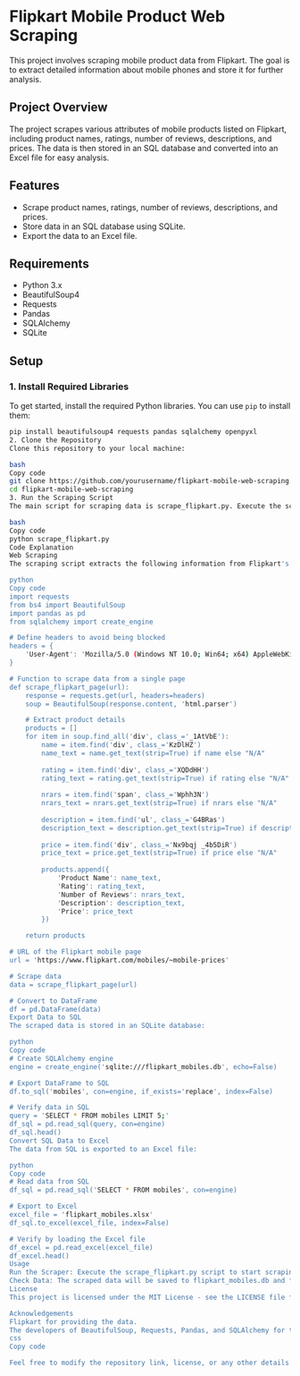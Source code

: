 # Flipkart Mobile Product Web Scraping

This project involves scraping mobile product data from Flipkart. The goal is to extract detailed information about mobile phones and store it for further analysis.

## Project Overview

The project scrapes various attributes of mobile products listed on Flipkart, including product names, ratings, number of reviews, descriptions, and prices. The data is then stored in an SQL database and converted into an Excel file for easy analysis.

## Features

- Scrape product names, ratings, number of reviews, descriptions, and prices.
- Store data in an SQL database using SQLite.
- Export the data to an Excel file.

## Requirements

- Python 3.x
- BeautifulSoup4
- Requests
- Pandas
- SQLAlchemy
- SQLite

## Setup

### 1. Install Required Libraries

To get started, install the required Python libraries. You can use `pip` to install them:

```bash
pip install beautifulsoup4 requests pandas sqlalchemy openpyxl
2. Clone the Repository
Clone this repository to your local machine:

bash
Copy code
git clone https://github.com/yourusername/flipkart-mobile-web-scraping.git
cd flipkart-mobile-web-scraping
3. Run the Scraping Script
The main script for scraping data is scrape_flipkart.py. Execute the script to start scraping:

bash
Copy code
python scrape_flipkart.py
Code Explanation
Web Scraping
The scraping script extracts the following information from Flipkart's mobile product pages:

python
Copy code
import requests
from bs4 import BeautifulSoup
import pandas as pd
from sqlalchemy import create_engine

# Define headers to avoid being blocked
headers = {
    'User-Agent': 'Mozilla/5.0 (Windows NT 10.0; Win64; x64) AppleWebKit/537.36 (KHTML, like Gecko) Chrome/91.0.4472.124 Safari/537.36'
}

# Function to scrape data from a single page
def scrape_flipkart_page(url):
    response = requests.get(url, headers=headers)
    soup = BeautifulSoup(response.content, 'html.parser')

    # Extract product details
    products = []
    for item in soup.find_all('div', class_='_1AtVbE'):
        name = item.find('div', class_='KzDlHZ')
        name_text = name.get_text(strip=True) if name else "N/A"
        
        rating = item.find('div', class_='XQDdHH')
        rating_text = rating.get_text(strip=True) if rating else "N/A"
        
        nrars = item.find('span', class_='Wphh3N')
        nrars_text = nrars.get_text(strip=True) if nrars else "N/A"
        
        description = item.find('ul', class_='G4BRas')
        description_text = description.get_text(strip=True) if description else "N/A"
        
        price = item.find('div', class_='Nx9bqj _4b5DiR')
        price_text = price.get_text(strip=True) if price else "N/A"
        
        products.append({
            'Product Name': name_text,
            'Rating': rating_text,
            'Number of Reviews': nrars_text,
            'Description': description_text,
            'Price': price_text
        })

    return products

# URL of the Flipkart mobile page
url = 'https://www.flipkart.com/mobiles/~mobile-prices'

# Scrape data
data = scrape_flipkart_page(url)

# Convert to DataFrame
df = pd.DataFrame(data)
Export Data to SQL
The scraped data is stored in an SQLite database:

python
Copy code
# Create SQLAlchemy engine
engine = create_engine('sqlite:///flipkart_mobiles.db', echo=False)

# Export DataFrame to SQL
df.to_sql('mobiles', con=engine, if_exists='replace', index=False)

# Verify data in SQL
query = 'SELECT * FROM mobiles LIMIT 5;'
df_sql = pd.read_sql(query, con=engine)
df_sql.head()
Convert SQL Data to Excel
The data from SQL is exported to an Excel file:

python
Copy code
# Read data from SQL
df_sql = pd.read_sql('SELECT * FROM mobiles', con=engine)

# Export to Excel
excel_file = 'flipkart_mobiles.xlsx'
df_sql.to_excel(excel_file, index=False)

# Verify by loading the Excel file
df_excel = pd.read_excel(excel_file)
df_excel.head()
Usage
Run the Scraper: Execute the scrape_flipkart.py script to start scraping data from Flipkart.
Check Data: The scraped data will be saved to flipkart_mobiles.db and flipkart_mobiles.xlsx.
License
This project is licensed under the MIT License - see the LICENSE file for details.

Acknowledgements
Flipkart for providing the data.
The developers of BeautifulSoup, Requests, Pandas, and SQLAlchemy for their excellent libraries.
css
Copy code

Feel free to modify the repository link, license, or any other details according to your projec
